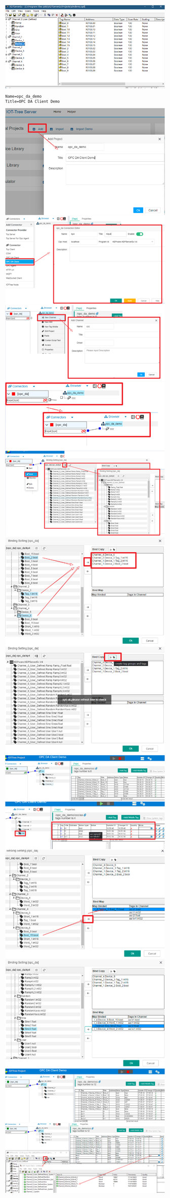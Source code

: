 







<img src="../img/opc_da01.png">












```
Name=opc_da_demo
Title=OPC DA Client Demo
```
<img src="../img/opc_da02.png">




<img src="../img/opc_da03.png">






<img src="../img/opc_da04.png">



<img src="../img/opc_da05.png">



<img src="../img/opc_da06.png">



<img src="../img/opc_da07.png">



<img src="../img/opc_da08.png">



<img src="../img/opc_da09.png">







<img src="../img/opc_da10.png">



<img src="../img/opc_da11.png">



<img src="../img/opc_da12.png">




<img src="../img/opc_da13.png">



<img src="../img/opc_da14.png">







[quick_start]: ../quick_start.md

